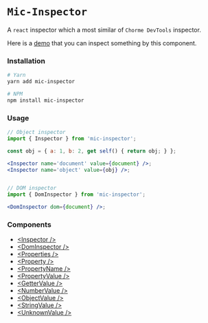 # `Mic-Inspector`
A `react` inspector which a most similar of `Chorme DevTools` inspector.

Here is a [demo](https://china-liji.github.io/mic-books/#/mic-inspector/readme?lang=en-us) that you can inspect something by this component.

### Installation
```sh
# Yarn
yarn add mic-inspector

# NPM
npm install mic-inspector
```

### Usage
```jsx
// Object inspector
import { Inspector } from 'mic-inspector';

const obj = { a: 1, b: 2, get self() { return obj; } };

<Inspector name='document' value={document} />;
<Inspector name='object' value={obj} />;


// DOM inspector
import { DomInspector } from 'mic-inspector';

<DomInspector dom={document} />;
```

### Components
* [&lt;Inspector /&gt;](https://china-liji.github.io/mic-books/#/mic-inspector/inspector?lang=en-us)
* [&lt;DomInspector /&gt;](https://china-liji.github.io/mic-books/#/mic-inspector/dom-inspector?lang=en-us)
* [&lt;Properties /&gt;](https://china-liji.github.io/mic-books/#/mic-inspector/properties?lang=en-us)
* [&lt;Property /&gt;](https://china-liji.github.io/mic-books/#/mic-inspector/property?lang=en-us)
* [&lt;PropertyName /&gt;](https://china-liji.github.io/mic-books/#/mic-inspector/property-name?lang=en-us)
* [&lt;PropertyValue /&gt;](https://china-liji.github.io/mic-books/#/mic-inspector/property-value?lang=en-us)
* [&lt;GetterValue /&gt;](https://china-liji.github.io/mic-books/#/mic-inspector/getter-value?lang=en-us)
* [&lt;NumberValue /&gt;](https://china-liji.github.io/mic-books/#/mic-inspector/number-value?lang=en-us)
* [&lt;ObjectValue /&gt;](https://china-liji.github.io/mic-books/#/mic-inspector/object-value?lang=en-us)
* [&lt;StringValue /&gt;](https://china-liji.github.io/mic-books/#/mic-inspector/string-value?lang=en-us)
* [&lt;UnknownValue /&gt;](https://china-liji.github.io/mic-books/#/mic-inspector/unknown-value?lang=en-us)
